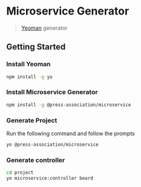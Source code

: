 # Microservice Generator
> [Yeoman](http://yeoman.io) generator

## Getting Started

### Install Yeoman

```bash
npm install -g yo
```

### Install Microservice Generator

```bash
npm install -g @press-association/microservice
```
### Generate Project

Run the following command and follow the prompts

```bash
yo @press-association/microservice
```

### Generate controller

```bash
cd project
yo microservice:controller beard
```
